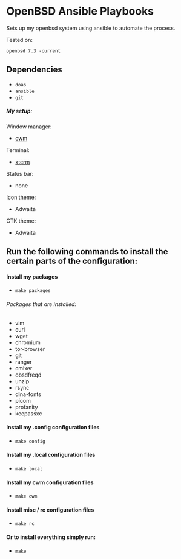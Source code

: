 # OpenBSD Ansible Playbooks

Sets up my openbsd system using ansible to automate the process.

Tested on:

`openbsd 7.3 -current`

## Dependencies

- `doas`
- `ansible`
- `git`

##### My setup:

Window manager:
- [cwm](https://man.openbsd.org/cwm.1)

Terminal:
- [xterm](https://man.openbsd.org/xterm)

Status bar:
- none

Icon theme:
- Adwaita

GTK theme:
- Adwaita

## Run the following commands to install the certain parts of the configuration:

#### Install my packages

- `make packages`

###### Packages that are installed:

- vim
- curl
- wget
- chromium
- tor-browser
- git
- ranger
- cmixer
- obsdfreqd
- unzip
- rsync
- dina-fonts
- picom
- profanity
- keepassxc

#### Install my .config configuration files

- `make config`

#### Install my .local configuration files

- `make local`

#### Install my cwm configuration files

- `make cwm`

#### Install misc / rc configuration files

- `make rc`

#### Or to install everything simply run:

- `make`
